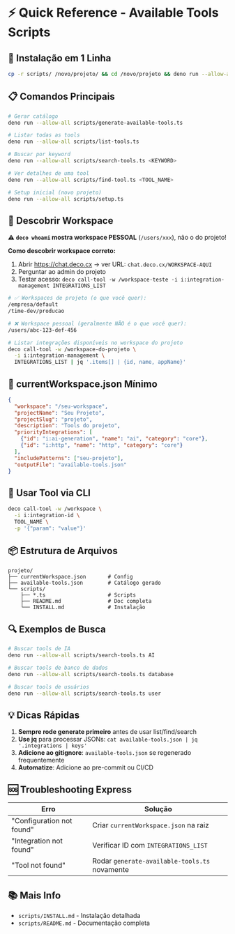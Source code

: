 # ⚡ Quick Reference - Available Tools Scripts

## 🚀 Instalação em 1 Linha

```bash
cp -r scripts/ /novo/projeto/ && cd /novo/projeto && deno run --allow-all scripts/setup.ts
```

## 📋 Comandos Principais

```bash
# Gerar catálogo
deno run --allow-all scripts/generate-available-tools.ts

# Listar todas as tools
deno run --allow-all scripts/list-tools.ts

# Buscar por keyword
deno run --allow-all scripts/search-tools.ts <KEYWORD>

# Ver detalhes de uma tool
deno run --allow-all scripts/find-tool.ts <TOOL_NAME>

# Setup inicial (novo projeto)
deno run --allow-all scripts/setup.ts
```

## 🔧 Descobrir Workspace

⚠️ **`deco whoami` mostra workspace PESSOAL** (`/users/xxx`), não o do projeto!

**Como descobrir workspace correto:**
1. Abrir https://chat.deco.cx → ver URL: `chat.deco.cx/WORKSPACE-AQUI`
2. Perguntar ao admin do projeto
3. Testar acesso: `deco call-tool -w /workspace-teste -i i:integration-management INTEGRATIONS_LIST`

```bash
# ✅ Workspaces de projeto (o que você quer):
/empresa/default
/time-dev/producao

# ❌ Workspace pessoal (geralmente NÃO é o que você quer):
/users/abc-123-def-456

# Listar integrações disponíveis no workspace do projeto
deco call-tool -w /workspace-do-projeto \
  -i i:integration-management \
  INTEGRATIONS_LIST | jq '.items[] | {id, name, appName}'
```

## 📝 currentWorkspace.json Mínimo

```json
{
  "workspace": "/seu-workspace",
  "projectName": "Seu Projeto",
  "projectSlug": "projeto",
  "description": "Tools do projeto",
  "priorityIntegrations": [
    {"id": "i:ai-generation", "name": "ai", "category": "core"},
    {"id": "i:http", "name": "http", "category": "core"}
  ],
  "includePatterns": ["seu-projeto"],
  "outputFile": "available-tools.json"
}
```

## 🎯 Usar Tool via CLI

```bash
deco call-tool -w /workspace \
  -i i:integration-id \
  TOOL_NAME \
  -p '{"param": "value"}'
```

## 📦 Estrutura de Arquivos

```
projeto/
├── currentWorkspace.json       # Config
├── available-tools.json        # Catálogo gerado
└── scripts/
    ├── *.ts                    # Scripts
    ├── README.md               # Doc completa
    └── INSTALL.md              # Instalação
```

## 🔍 Exemplos de Busca

```bash
# Buscar tools de IA
deno run --allow-all scripts/search-tools.ts AI

# Buscar tools de banco de dados
deno run --allow-all scripts/search-tools.ts database

# Buscar tools de usuários
deno run --allow-all scripts/search-tools.ts user
```

## 💡 Dicas Rápidas

1. **Sempre rode generate primeiro** antes de usar list/find/search
2. **Use jq** para processar JSONs: `cat available-tools.json | jq '.integrations | keys'`
3. **Adicione ao gitignore**: `available-tools.json` se regenerado frequentemente
4. **Automatize**: Adicione ao pre-commit ou CI/CD

## 🆘 Troubleshooting Express

| Erro | Solução |
|------|---------|
| "Configuration not found" | Criar `currentWorkspace.json` na raiz |
| "Integration not found" | Verificar ID com `INTEGRATIONS_LIST` |
| "Tool not found" | Rodar `generate-available-tools.ts` novamente |

## 📚 Mais Info

- `scripts/INSTALL.md` - Instalação detalhada
- `scripts/README.md` - Documentação completa

